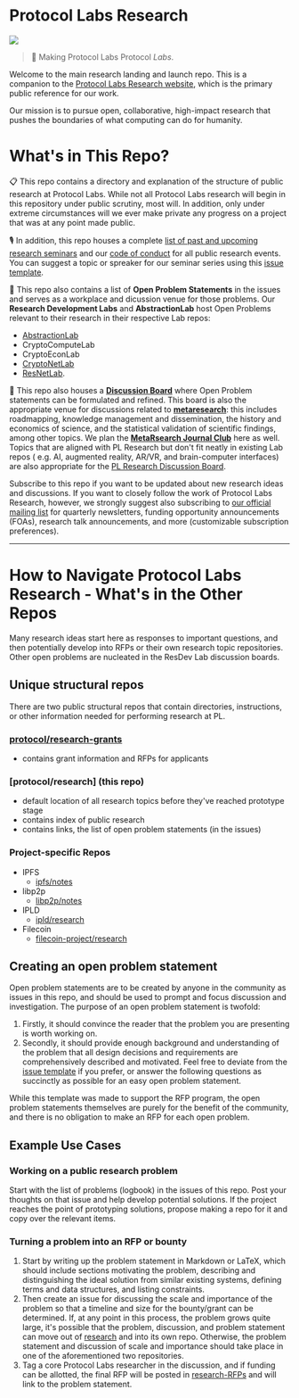 # Protocol Labs Research
[![](https://img.shields.io/badge/team-research-0f41f4.svg?style=flat-square)](https://github.com/protocol/research)

> :rocket: Making Protocol Labs Protocol _Labs_.

Welcome to the main research landing and launch repo. This is a companion to the [Protocol Labs Research website](https://research.protocol.ai/), which is the primary public reference for our work.

Our mission is to pursue open, collaborative, high-impact research that pushes the boundaries of what computing can do for humanity.

# What's in This Repo?

📋 This repo contains a directory and explanation of the structure of public research at Protocol Labs.  While not all Protocol Labs research will begin in this repository under public scrutiny, most will.  In addition, only under extreme circumstances will we ever make private any progress on a project that was at any point made public.

🎙️ In addition, this repo houses a complete [list of past and upcoming research seminars](https://github.com/protocol/research/blob/master/research-events/research-seminars.md) and our [code of conduct](https://github.com/protocol/research/blob/master/research-events/code-of-conduct.md) for all public research events. You can suggest a topic or spreaker for our seminar series using this [issue template](https://github.com/protocol/research/blob/master/.github/ISSUE_TEMPLATE/research-seminar-suggestion.md). 

📝 This repo also contains a list of **Open Problem Statements** in the issues and serves as a workplace and dicussion venue for those problems.
Our **Research Development Labs** and **AbstractionLab** host Open Problems relevant to their research in their respective Lab repos:
-  [AbstractionLab](https://github.com/protocol/AbstractionLab)
-  CryptoComputeLab
-  CryptoEconLab
-  [CryptoNetLab](https://github.com/protocol/CryptoNetLab)
-  [ResNetLab](https://github.com/protocol/ResNetLab).


🎤 This repo also houses a [**Discussion Board**](https://github.com/protocol/research/discussions) where Open Problem statements can be formulated and refined. This  board is also the appropriate venue for discussions related to [**metaresearch**](https://research.protocol.ai/areas/metaresearch/): this includes roadmapping, knowledge management and dissemination, the history and economics of science, and the statistical validation of scientific findings,  among other topics. We plan the [**MetaRsearch Journal Club**](https://github.com/protocol/research/discussions/categories/metaresearch-journal-club) here as well. Topics that are aligned with PL Research but don't fit neatly in existing Lab repos ( e.g. AI, augmented reality, AR/VR, and brain-computer interfaces) are also appropriate for the [PL Research Discussion Board](https://github.com/protocol/research/discussions).

Subscribe to this repo if you want to be updated about new research ideas and discussions. If you want to closely follow the work of Protocol Labs Research, however, we strongly suggest also subscribing to [our official mailing list](https://protocol.us4.list-manage.com/subscribe?MERGE0=&u=09d704b0125b11d44d67d4617&id=7aa0f1150b&subscribe=) for quarterly newsletters, funding opportunity announcements (FOAs), research talk announcements, and more (customizable subscription preferences). 



---


# How to Navigate Protocol Labs Research - What's in the Other Repos
Many research ideas start here as responses to important questions, and then potentially develop into RFPs or their own research topic repositories. Other open problems are nucleated in the ResDev Lab discussion boards.

## Unique structural repos
There are two public structural repos that contain directories, instructions, or other information needed for performing research at PL.


### [protocol/research-grants](https://github.com/protocol/research-RFPs)
 - contains grant information and RFPs for applicants

### [protocol/research]  **(this repo)**
 - default location of all research topics before they've reached prototype stage
 - contains index of public research
 - contains links, the list of open problem statements (in the issues)

### Project-specific Repos

- IPFS
  - [ipfs/notes](https://github.com/ipfs/notes)
- libp2p
  - [libp2p/notes](https://github.com/libp2p/notes)
- IPLD  
  - [ipld/research](https://github.com/ipld/research)
- Filecoin
  - [filecoin-project/research](https://github.com/filecoin-project/research)

## Creating an open problem statement
Open problem statements are to be created by anyone in the community as issues in this repo, and should be used to prompt and focus discussion and investigation. The purpose of an open problem statement is twofold:
1. Firstly, it should convince the reader that the problem you are presenting is worth working on.  
2. Secondly, it should provide enough background and understanding of the problem that all design decisions and requirements are comprehensively described and motivated. 
Feel free to deviate from the [issue template](https://github.com/protocol/research/blob/add-metaresearch/.github/ISSUE_TEMPLATE/open-problem.md) if you prefer, or answer the following questions as succinctly as possible for an easy open problem statement.

While this template was made to support the RFP program, the open problem statements themselves are purely for the benefit of the community, and there is no obligation to make an RFP for each open problem.

## Example Use Cases

### Working on a public research problem
Start with the list of problems (logbook) in the issues of this repo.  Post your thoughts on that issue and help develop potential solutions.  If the project reaches the point of prototyping solutions, propose making a repo for it and copy over the relevant items.

### Turning a problem into an RFP or bounty
1. Start by writing up the problem statement in Markdown or LaTeX, which should include sections motivating the problem, describing and distinguishing the ideal solution from similar existing systems, defining terms and data structures, and listing constraints.  
2. Then create an issue for discussing the scale and importance of the problem so that a timeline and size for the bounty/grant can be determined.  If, at any point in this process, the problem grows quite large, it's possible that the problem, discussion, and problem statement can move out of [research](https://github.com/protocol/research) and into its own repo.  Otherwise, the problem statement and discussion of scale and importance should take place in one of the aforementioned two repositories.  
3. Tag a core Protocol Labs researcher in the discussion, and if funding can be allotted, the final RFP will be posted in [research-RFPs](https://github.com/protocol/research-RFPs) and will link to the problem statement.


